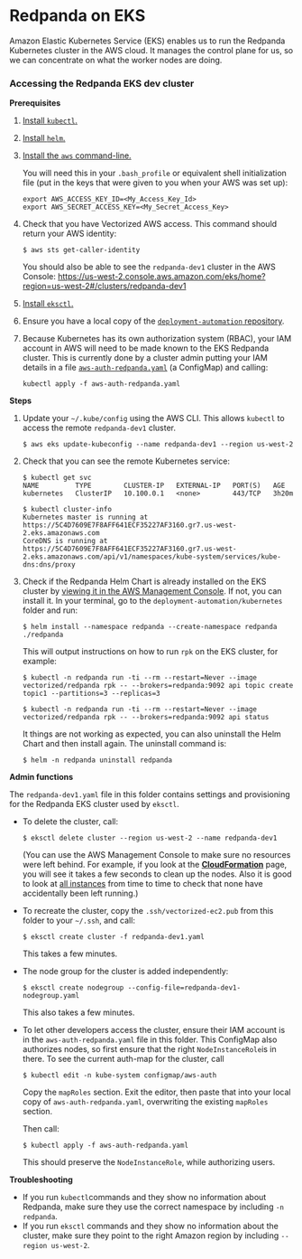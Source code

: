 # Redpanda on EKS

Amazon Elastic Kubernetes Service (EKS) enables us to run the Redpanda Kubernetes cluster in the AWS cloud. It manages the control plane for us, so we can concentrate on what the worker nodes are doing.

### Accessing the Redpanda EKS dev cluster

**Prerequisites**

1. [Install `kubectl`.](https://kubernetes.io/docs/tasks/tools/install-kubectl/)

2. [Install `helm`.](https://helm.sh/docs/intro/install/)

3. [Install the `aws` command-line.](https://docs.aws.amazon.com/cli/latest/userguide/install-cliv2.html)

   You will need this in your `.bash_profile` or equivalent shell initialization file (put in the keys that were given to you when your AWS was set up):

   ```
   export AWS_ACCESS_KEY_ID=<My_Access_Key_Id>
   export AWS_SECRET_ACCESS_KEY=<My_Secret_Access_Key>
   ```

4. Check that you have Vectorized AWS access. This command should return your AWS identity:
   
   ``` 
   $ aws sts get-caller-identity 
   ```

   You should also be able to see the `redpanda-dev1` cluster in the AWS Console:
   https://us-west-2.console.aws.amazon.com/eks/home?region=us-west-2#/clusters/redpanda-dev1

5. [Install `eksctl`.](https://docs.aws.amazon.com/eks/latest/userguide/getting-started-eksctl.html#install-eksctl)

6. Ensure you have a local copy of the [`deployment-automation` repository](https://github.com/vectorizedio/deployment-automation).

7. Because Kubernetes has its own authorization system (RBAC), your IAM account in AWS will need to be made known to the EKS Redpanda cluster. This is currently done by a cluster admin putting your IAM details in a file [`aws-auth-redpanda.yaml`](https://github.com/vectorizedio/deployment-automation/kubernetes/eks/aws-auth-redpanda.yaml) (a ConfigMap) and calling: 

   `kubectl apply -f aws-auth-redpanda.yaml`

**Steps**

1. Update your `~/.kube/config` using the AWS CLI. This allows `kubectl` to access the remote `redpanda-dev1` cluster.

   `$ aws eks update-kubeconfig --name redpanda-dev1 --region us-west-2`

2. Check that you can see the remote Kubernetes service:

   ```
   $ kubectl get svc
   NAME         TYPE        CLUSTER-IP   EXTERNAL-IP   PORT(S)   AGE
   kubernetes   ClusterIP   10.100.0.1   <none>        443/TCP   3h20m
   
   $ kubectl cluster-info
   Kubernetes master is running at https://5C4D7609E7F8AFF641ECF35227AF3160.gr7.us-west-2.eks.amazonaws.com
   CoreDNS is running at https://5C4D7609E7F8AFF641ECF35227AF3160.gr7.us-west-2.eks.amazonaws.com/api/v1/namespaces/kube-system/services/kube-dns:dns/proxy
   ```

3. Check if the Redpanda Helm Chart is already installed on the EKS cluster by [viewing it in the AWS Management Console](https://us-west-2.console.aws.amazon.com/eks/home?region=us-west-2#/clusters/redpanda-dev1). If not, you can install it. In your terminal, go to the `deployment-automation/kubernetes` folder and run:

   `$ helm install --namespace redpanda --create-namespace redpanda ./redpanda`

   This will output instructions on how to run `rpk` on the EKS cluster, for example:

   ```
   $ kubectl -n redpanda run -ti --rm --restart=Never --image vectorized/redpanda rpk -- --brokers=redpanda:9092 api topic create topic1 --partitions=3 --replicas=3
   
   $ kubectl -n redpanda run -ti --rm --restart=Never --image vectorized/redpanda rpk -- --brokers=redpanda:9092 api status 
   ```
   
   It things are not working as expected, you can also uninstall the Helm Chart and then install again. The uninstall command is:
   
   `$ helm -n redpanda uninstall redpanda`

**Admin functions**

The `redpanda-dev1.yaml` file in this folder contains settings and provisioning for the Redpanda EKS cluster used by `eksctl`.

- To delete the cluster, call:

  `$ eksctl delete cluster --region us-west-2 --name redpanda-dev1`

  (You can use the AWS Management Console to make sure no resources were left behind. For example, if you look at the [**CloudFormation**](https://us-west-2.console.aws.amazon.com/cloudformation/home?region=us-west-2) page, you will see it takes a few seconds to clean up the nodes. Also it is good to look at [all instances](https://us-west-2.console.aws.amazon.com/ec2/v2/home?region=us-west-2#Instances:) from time to time to check that none have accidentally been left running.)

- To recreate the cluster, copy the `.ssh/vectorized-ec2.pub` from this folder to your `~/.ssh`, and call:

  `$ eksctl create cluster -f redpanda-dev1.yaml`

  This takes a few minutes.

- The node group for the cluster is added independently:

   `$ eksctl create nodegroup --config-file=redpanda-dev1-nodegroup.yaml`

   This also takes a few minutes.

- To let other developers access the cluster, ensure their IAM account is in the `aws-auth-redpanda.yaml` file in this folder. This ConfigMap also authorizes nodes, so first ensure that the right `NodeInstanceRole`is in there. To see the current auth-map for the cluster, call

   `$ kubectl edit -n kube-system configmap/aws-auth`

   Copy the `mapRoles` section. Exit the editor, then paste that into your local copy of `aws-auth-redpanda.yaml`, overwriting the existing `mapRoles` section.

   Then call:

   `$ kubectl apply -f aws-auth-redpanda.yaml`

   This should preserve the `NodeInstanceRole`, while authorizing users.

**Troubleshooting**

- If you run `kubectl`commands and they show no information about Redpanda, make sure they use the correct namespace by including `-n redpanda`.
- If you run `eksctl` commands and they show no information about the cluster, make sure they point to the right Amazon region by including `--region us-west-2`.


